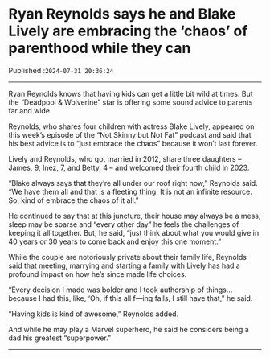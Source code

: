 # Ryan Reynolds says he and Blake Lively are embracing the ‘chaos’ of parenthood while they can

Published :`2024-07-31 20:36:24`

---

Ryan Reynolds knows that having kids can get a little bit wild at times. But the “Deadpool & Wolverine” star is offering some sound advice to parents far and wide.

Reynolds, who shares four children with actress Blake Lively, appeared on this week’s episode of the “Not Skinny but Not Fat” podcast and said that his best advice is to “just embrace the chaos” because it won’t last forever.

Lively and Reynolds, who got married in 2012, share three daughters – James, 9, Inez, 7, and Betty, 4 – and welcomed their fourth child in 2023.

“Blake always says that they’re all under our roof right now,” Reynolds said. “We have them all and that is a fleeting thing. It is not an infinite resource. So, kind of embrace the chaos of it all.”

He continued to say that at this juncture, their house may always be a mess, sleep may be sparse and “every other day” he feels the challenges of keeping it all together. But, he said, “just think about what you would give in 40 years or 30 years to come back and enjoy this one moment.”

While the couple are notoriously private about their family life, Reynolds said that meeting, marrying and starting a family with Lively has had a profound impact on how he’s since made life choices.

“Every decision I made was bolder and I took authorship of things… because I had this, like, ‘Oh, if this all f—ing fails, I still have that,” he said.

“Having kids is kind of awesome,” Reynolds added.

And while he may play a Marvel superhero, he said he considers being a dad his greatest “superpower.”

---

